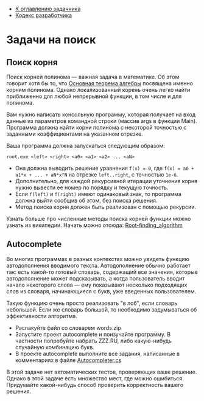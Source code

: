 * [К оглавлению задачника](https://github.com/urfu-code/cs101-main)
* [Кодекс разработчика](https://docs.google.com/document/d/1w8C1VyDPh9_1DaGD6oDJWmHw8V6cWrr469CgMiLGmdE/edit#)

Задачи на поиск
===

Поиск корня
----

Поиск корней полинома — важная задача в математике.
Об этом говорит хотя бы то, что [Основная теорема алгебры](http://ru.wikipedia.org/wiki/%D0%9E%D1%81%D0%BD%D0%BE%D0%B2%D0%BD%D0%B0%D1%8F_%D1%82%D0%B5%D0%BE%D1%80%D0%B5%D0%BC%D0%B0_%D0%B0%D0%BB%D0%B3%D0%B5%D0%B1%D1%80%D1%8B) посвящена именно корням полинома.
Однако локализованный корень очень легко найти приближенно для любой непрерывной функции, в том числе и для полинома.

Вам нужно написать консольную программу, которая получает на вход данные из параметров командной строки (массив args в функции Main).
Программа должна найти корни полинома с некоторой точностью с заданными коэффициентами на указанном отрезке.

Ваша программа должна запускаться следующим образом:

```
root.exe <left> <right> <a0> <a1> <a2> ... <aN>
```

* Она должна выводить решение уравнения `f(x) = 0`, где `f(x) = a0 + a1*x + ... + aN*x^N` на отрезке `left..right`, с точностью `1e-6`.
* Дополнительно, для каждой рекурсивной итерации уточнения корня нужно вывести ее номер по порядку и текущую точность.
* Если `f(left)` и `f(right)` имеют одинаковый знак, то программа должна выйти сообщив об этом, без поиска решения.
* Метод поиска корня должен быть реализован с помощью рекурсии.

Узнать больше про численные методы поиска корней функции можно узнать из википедии. Начать можно отсюда: [Root-finding_algorithm](http://en.wikipedia.org/wiki/Root-finding_algorithm)


Autocomplete
---

Во многих программах в разных контекстах можно увидеть функцию автодополнения вводимого текста.
Автодополнение обычно работает так: есть какой-то готовый словарь, содержащий все значения, 
которые автодополнение может подсказывать, а когда пользователь вводит начало некоторого слова — ему 
показывают несколько подходящих слов из словаря, начинающиеся с букв, уже введенных пользователем.

Такую функцию очень просто реализовать "в лоб", если словарь небольшой. 
Если же словарь большой, то необходимо задумываться об эффективности алгоритма.

* Распакуйте файл со словарем words.zip
* Запустите проект autocomplete и поизучайте программу. В частности попробуйте набрать ZZZ.RU, либо какую-нибудь случайную комбинацию букв.
* В проекте autocomplete выполните все задания, написанные в комментариях в файле [Autocompleter.cs](autocomplete/Autocompleter.cs)

В этой задаче нет автоматических тестов, проверяющих ваше решение. Однако в этой задаче есть множество мест, где можно ошибиться.
Придумайте какой-нибудь способ проверить корректность вашего решения.


